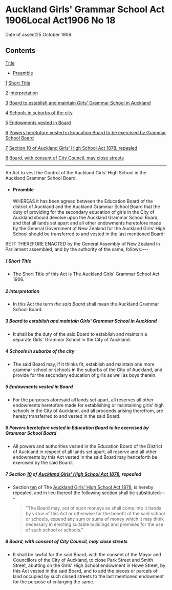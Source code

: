 # Auckland Girls' Grammar School Act 1906Local Act1906 No 18

Date of assent25 October 1906

## Contents

[Title][0]
    
*   [Preamble][1]

[1][2] [Short Title][2]

[2][3] [Interpretation][3]

[3][4] [Board to establish and maintain Girls' Grammar School in Auckland][4]

[4][5] [Schools in suburbs of the city][5]

[5][6] [Endowments vested in Board][6]

[6][7] [Powers heretofore vested in Education Board to be exercised by Grammar School Board][7]

[7][8] [Section 10 of Auckland Girls' High School Act 1878, repealed][8]

[8][9] [Board, with consent of City Council, may close streets][9]

---

An Act to vest the Control of the Auckland Girls' High School in the Auckland Grammar School Board.
    
*   #### Preamble
    
    WHEREAS it has been agreed between the Education Board of the district of Auckland and the Auckland Grammar School Board that the duty of providing for the secondary education of girls in the City of Auckland should devolve upon the Auckland Grammar School Board, and that all lands set apart and all other endowments heretofore made by the General Government of New Zealand for the Auckland Girls' High School should be transferred to and vested in the last mentioned Board:

BE IT THEREFORE ENACTED by the General Assembly of New Zealand in Parliament assembled, and by the authority of the same, follows:---

##### 1 Short Title
    
*   The Short Title of this Act is The Auckland Girls' Grammar School Act 1906\.

##### 2 Interpretation
    
*   In this Act the term _the said Board_ shall mean the Auckland Grammar School Board.

##### 3 Board to establish and maintain Girls' Grammar School in Auckland
    
*   It shall be the duty of the said Board to establish and maintain a separate Girls' Grammar School in the City of Auckland.

##### 4 Schools in suburbs of the city
    
*   The said Board may, if it thinks fit, establish and maintain one more grammar school or schools in the suburbs of the City of Auckland, and provide for the secondary education of girls as well as boys therein.

##### 5 Endowments vested in Board
    
*   For the purposes aforesaid all lands set apart, all reserves all other endowments heretofore made for establishing or maintaining girls' high schools in the City of Auckland, and all proceeds arising therefrom, are hereby transferred to and vested in the said Board.

##### 6 Powers heretofore vested in Education Board to be exercised by Grammar School Board
    
*   All powers and authorities vested in the Education Board of the District of Auckland in respect of all lands set apart, all reserve and all other endowments by this Act vested in the said Board may henceforth be exercised by the said Board.

##### 7 Section [10][10] of [Auckland Girls' High School Act 1878][11], repealed
    
*   Section [ten][10] of The [Auckland Girls' High School Act 1878][11], is hereby repealed, and in lieu thereof the following section shall be substituted:---
    
    > "The Board may, out of such moneys as shall come into it hands by virtue of this Act or otherwise for the benefit of the said school or schools, expend any sum or sums of money which it may think necessary in erecting suitable buildings and premises for the use of such school or schools."
    
    

##### 8 Board, with consent of City Council, may close streets
    
*   It shall be lawful for the said Board, with the consent of the Mayor and Councillors of the City of Auckland, to close Park Street and Smith Street, abutting on the Girls' High School endowment in Howe Street, by this Act vested in the said Board, and to add the pieces or parcels of land occupied by such closed streets to the last mentioned endowment for the purpose of enlarging the same.



[0]: http://www.legislation.govt.nz/act/local/1906/0018/latest/whole.html#DLM31600
[1]: http://www.legislation.govt.nz/act/local/1906/0018/latest/whole.html#DLM31601
[2]: http://www.legislation.govt.nz/act/local/1906/0018/latest/whole.html#DLM31604
[3]: http://www.legislation.govt.nz/act/local/1906/0018/latest/whole.html#DLM31605
[4]: http://www.legislation.govt.nz/act/local/1906/0018/latest/whole.html#DLM31607
[5]: http://www.legislation.govt.nz/act/local/1906/0018/latest/whole.html#DLM31608
[6]: http://www.legislation.govt.nz/act/local/1906/0018/latest/whole.html#DLM31609
[7]: http://www.legislation.govt.nz/act/local/1906/0018/latest/whole.html#DLM31610
[8]: http://www.legislation.govt.nz/act/local/1906/0018/latest/whole.html#DLM31611
[9]: http://www.legislation.govt.nz/act/local/1906/0018/latest/whole.html#DLM31612
[10]: http://www.legislation.govt.nz/act/local/1906/0018/latest/link.aspx?id=DLM14590
[11]: http://www.legislation.govt.nz/act/local/1906/0018/latest/link.aspx?id=DLM14574